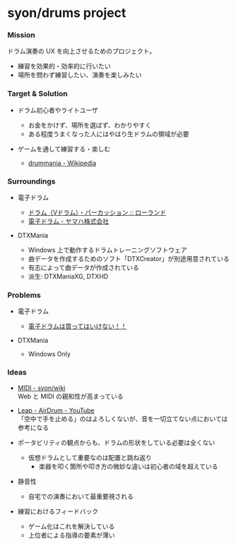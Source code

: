 syon/drums project
==================

### Mission

ドラム演奏の UX を向上させるためのプロジェクト。

- 練習を効果的・効率的に行いたい
- 場所を問わず練習したい、演奏を楽しみたい


### Target & Solution

- ドラム初心者やライトユーザ
    - お金をかけず、場所を選ばず、わかりやすく
    - ある程度うまくなった人にはやはり生ドラムの領域が必要

- ゲームを通して練習する・楽しむ
    - [drummania - Wikipedia](http://ja.wikipedia.org/wiki/Drummania)


### Surroundings

- 電子ドラム
    - [ドラム（Vドラム）・パーカッション :: ローランド](http://www.roland.co.jp/V-Drums/)
    - [電子ドラム - ヤマハ株式会社](http://jp.yamaha.com/products/musical-instruments/drums/el-drums/)

- DTXMania
    - Windows 上で動作するドラムトレーニングソフトウェア
    - 曲データを作成するためのソフト「DTXCreator」が別途用意されている
    - 有志によって曲データが作成されている
    - 派生: DTXManiaXG, DTXHD


### Problems

- 電子ドラム
    - [電子ドラムは買ってはいけない！！](https://sites.google.com/site/nobuyedrums/)

- DTXMania
    - Windows Only


### Ideas

- [MIDI - syon/wiki](http://syon-wiki.herokuapp.com/MIDI)  
  Web と MIDI の親和性が高まっている

- [Leap - AirDrum - YouTube](https://www.youtube.com/watch?v=xdm_2FO44ug)  
  「空中で手を止める」のはよろしくないが、音を一切立てない点においては参考になる  

- ポータビリティの観点からも、ドラムの形状をしている必要は全くない
    - 仮想ドラムとして重要なのは配置と跳ね返り
        - 楽器を叩く箇所や叩き方の微妙な違いは初心者の域を超えている

- 静音性
    - 自宅での演奏において最重要視される

- 練習におけるフィードバック
    - ゲーム化はこれを解決している
    - 上位者による指導の要素が薄い

